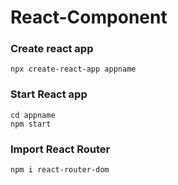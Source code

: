 # React-Component
### Create react app
```
npx create-react-app appname
```
### Start React app
```
cd appname
npm start
```
### Import React Router
```
npm i react-router-dom
```

